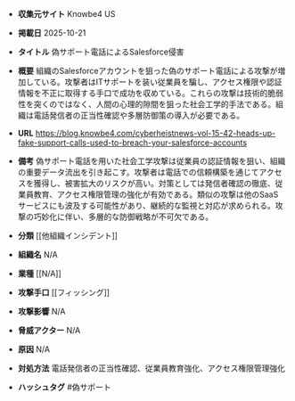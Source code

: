 - **収集元サイト**
Knowbe4 US

- **掲載日**
2025-10-21

- **タイトル**
偽サポート電話によるSalesforce侵害

- **概要**
組織のSalesforceアカウントを狙った偽のサポート電話による攻撃が増加している。攻撃者はITサポートを装い従業員を騙し、アクセス権限や認証情報を不正に取得する手口で成功を収めている。これらの攻撃は技術的脆弱性を突くのではなく、人間の心理的隙間を狙った社会工学的手法である。組織は電話発信者の正当性確認や多層防御策の導入が必要である。

- **URL**
https://blog.knowbe4.com/cyberheistnews-vol-15-42-heads-up-fake-support-calls-used-to-breach-your-salesforce-accounts

- **備考**
偽サポート電話を用いた社会工学攻撃は従業員の認証情報を狙い、組織の重要データ流出を引き起こす。攻撃者は電話での信頼構築を通じてアクセスを獲得し、被害拡大のリスクが高い。対策としては発信者確認の徹底、従業員教育、アクセス権限管理の強化が有効である。類似の攻撃は他のSaaSサービスにも波及する可能性があり、継続的な監視と対応が求められる。攻撃の巧妙化に伴い、多層的な防御戦略が不可欠である。

- **分類**
[[他組織インシデント]]

- **組織名**
N/A

- **業種**
[[N/A]]

- **攻撃手口**
[[フィッシング]]

- **攻撃影響**
N/A

- **脅威アクター**
N/A

- **原因**
N/A

- **対処方法**
電話発信者の正当性確認、従業員教育強化、アクセス権限管理強化

- **ハッシュタグ**
#偽サポート
